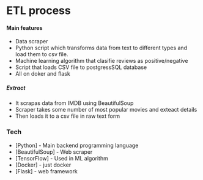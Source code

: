 # ETL process 

#### Main features

  - Data scraper
  - Python script which transforms data from
  text to different types and load them to csv file.
  - Machine learning algorithm that clasifie reviews as positive/negative
  - Script that loads CSV file to postgressSQL database 
  - All on doker and flask 

##### Extract

  - It scrapas data from IMDB using BeautifulSoup
  - Scraper takes some number of most popular movies and exteact details
  - Then loads it to a csv file in raw text form

### Tech
* [Python] - Main backend programming language
* [BeautifulSoup] - Web scraper
* [TensorFlow] - Used in ML algorithm
* [Docker] - just docker
* [Flask] - web framework
